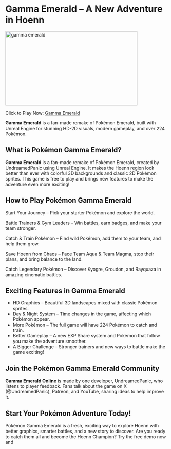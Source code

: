 <h1>Gamma Emerald &ndash; A New Adventure in Hoenn</h1>
<p><img src="https://gammaemerald.io/data/image/gamma-emerald-banner.jpeg" alt="gamma emerald" width="411" height="231" /></p>
<p>Click to Play Now:&nbsp;<a href="https://gammaemerald.io/">Gamma Emerald</a></p>
<p><strong>Gamma Emerald</strong> is a fan-made remake of Pok&eacute;mon Emerald, built with Unreal Engine for stunning HD-2D visuals, modern gameplay, and over 224 Pok&eacute;mon.</p>
<h2>What is Pok&eacute;mon Gamma Emerald?</h2>
<p><strong>Gamma Emerald</strong> is a fan-made remake of Pok&eacute;mon Emerald, created by UndreamedPanic using Unreal Engine. It makes the Hoenn region look better than ever with colorful 3D backgrounds and classic 2D Pok&eacute;mon sprites. This game is free to play and brings new features to make the adventure even more exciting!</p>
<h2>How to Play Pok&eacute;mon Gamma Emerald</h2>
<p>Start Your Journey &ndash; Pick your starter Pok&eacute;mon and explore the world.</p>
<p>Battle Trainers &amp; Gym Leaders &ndash; Win battles, earn badges, and make your team stronger.</p>
<p>Catch &amp; Train Pok&eacute;mon &ndash; Find wild Pok&eacute;mon, add them to your team, and help them grow.</p>
<p>Save Hoenn from Chaos &ndash; Face Team Aqua &amp; Team Magma, stop their plans, and bring balance to the land.</p>
<p>Catch Legendary Pok&eacute;mon &ndash; Discover Kyogre, Groudon, and Rayquaza in amazing cinematic battles.</p>
<h2>Exciting Features in Gamma Emerald</h2>
<ul>
<li>HD Graphics &ndash; Beautiful 3D landscapes mixed with classic Pok&eacute;mon sprites.</li>
<li>Day &amp; Night System &ndash; Time changes in the game, affecting which Pok&eacute;mon appear.</li>
<li>More Pok&eacute;mon &ndash; The full game will have 224 Pok&eacute;mon to catch and train.</li>
<li>Better Gameplay &ndash; A new EXP Share system and Pok&eacute;mon that follow you make the adventure smoother.</li>
<li>A Bigger Challenge &ndash; Stronger trainers and new ways to battle make the game exciting!</li>
</ul>
<h2>Join the Pok&eacute;mon Gamma Emerald Community</h2>
<p><strong>Gamma Emerald Online</strong> is made by one developer, UndreamedPanic, who listens to player feedback. Fans talk about the game on X (@UndreamedPanic), Patreon, and YouTube, sharing ideas to help improve it.</p>
<h2>Start Your Pok&eacute;mon Adventure Today!</h2>
<p>Pok&eacute;mon Gamma Emerald is a fresh, exciting way to explore Hoenn with better graphics, smarter battles, and a new story to discover. Are you ready to catch them all and become the Hoenn Champion? Try the free demo now and</p>
